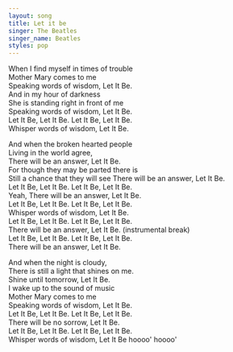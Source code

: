 ```yaml
---
layout: song
title: Let it be
singer: The Beatles
singer_name: Beatles
styles: pop
---
```

When I find myself in times of trouble  
Mother Mary comes to me  
Speaking words of wisdom, Let It Be.  
And in my hour of darkness  
She is standing right in front of me  
Speaking words of wisdom, Let It Be.  
Let It Be, Let It Be. Let It Be, Let It Be.  
Whisper words of wisdom, Let It Be.  
  
And when the broken hearted people  
Living in the world agree,  
There will be an answer, Let It Be.  
For though they may be parted there is  
Still a chance that they will see There will be an answer, Let It Be.  
Let It Be, Let It Be. Let It Be, Let It Be.  
Yeah, There will be an answer, Let It Be.  
Let It Be, Let It Be. Let It Be, Let It Be.  
Whisper words of wisdom, Let It Be.  
Let It Be, Let It Be. Let It Be, Let It Be.  
There will be an answer, Let It Be. (instrumental break)  
Let It Be, Let It Be. Let It Be, Let It Be.  
There will be an answer, Let It Be.  
  
And when the night is cloudy,  
There is still a light that shines on me.  
Shine until tomorrow, Let It Be.  
I wake up to the sound of music  
Mother Mary comes to me   
Speaking words of wisdom, Let It Be.  
Let It Be, Let It Be. Let It Be, Let It Be.  
There will be no sorrow, Let It Be.  
Let It Be, Let It Be. Let It Be, Let It Be.  
Whisper words of wisdom, Let It Be hoooo' hoooo'  
